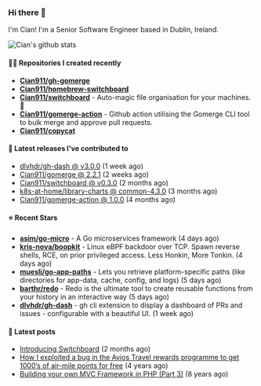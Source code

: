 ### Hi there 👋

I'm Cian! I'm a Senior Software Engineer based in Dublin, Ireland.

![Cian's github stats](https://github-readme-stats.vercel.app/api?username=CIan911&theme=dracula&show_icons=true)

#### 👨‍💻 Repositories I created recently
- **[Cian911/gh-gomerge](https://github.com/Cian911/gh-gomerge)**
- **[Cian911/homebrew-switchboard](https://github.com/Cian911/homebrew-switchboard)**
- **[Cian911/switchboard](https://github.com/Cian911/switchboard)** - Auto-magic file organisation for your machines. :open_file_folder:
- **[Cian911/gomerge-action](https://github.com/Cian911/gomerge-action)** - Github action utilising the Gomerge CLI tool to bulk merge and approve pull requests. 
- **[Cian911/copycat](https://github.com/Cian911/copycat)**

#### 🚀 Latest releases I've contributed to


- [dlvhdr/gh-dash @ v3.0.0](https://github.com/dlvhdr/gh-dash/releases/tag/v3.0.0) (1 week ago)
- [Cian911/gomerge @ 2.2.1](https://github.com/Cian911/gomerge/releases/tag/2.2.1) (2 weeks ago)
- [Cian911/switchboard @ v0.3.0](https://github.com/Cian911/switchboard/releases/tag/v0.3.0) (2 months ago)
- [k8s-at-home/library-charts @ common-4.3.0](https://github.com/k8s-at-home/library-charts/releases/tag/common-4.3.0) (3 months ago)
- [Cian911/gomerge-action @ 1.0.0](https://github.com/Cian911/gomerge-action/releases/tag/1.0.0) (4 months ago)

#### ⭐ Recent Stars


- **[asim/go-micro](https://github.com/asim/go-micro)** - A Go microservices framework (4 days ago)
- **[kris-nova/boopkit](https://github.com/kris-nova/boopkit)** - Linux eBPF backdoor over TCP. Spawn reverse shells, RCE, on prior privileged access. Less Honkin, More Tonkin. (4 days ago)
- **[muesli/go-app-paths](https://github.com/muesli/go-app-paths)** - Lets you retrieve platform-specific paths (like directories for app-data, cache, config, and logs) (5 days ago)
- **[barthr/redo](https://github.com/barthr/redo)** - Redo is the ultimate tool to create reusable functions from your history in an interactive way (5 days ago)
- **[dlvhdr/gh-dash](https://github.com/dlvhdr/gh-dash)** - gh cli extension to display a dashboard of PRs and issues - configurable with a beautiful UI. (1 week ago)

#### 📄 Latest posts
- [Introducing Switchboard](https://ciangallagher.me/2022/01/28/Introducing-switchboard/) (2 months ago)
- [How I exploited a bug in the Avios Travel rewards programme to get 1000’s of air-mile points for free](https://ciangallagher.me/2018/04/21/How-i-exploited-a-bug-in-the-avios-travel-rewards-system/) (4 years ago)
- [Building your own MVC Framework in PHP (Part 3)](https://ciangallagher.me/2013/11/03/Building-your-own-mvc-framework-in-php-part-3/) (8 years ago)
